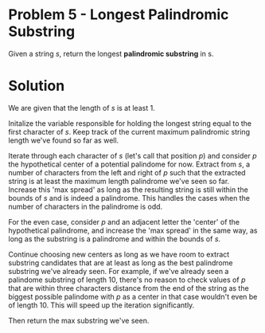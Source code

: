 # Problem 5 - Longest Palindromic Substring

Given a string $s$, return the longest **palindromic substring** in s.

# Solution

We are given that the length of $s$ is at least $1$.

Initalize the variable responsible for holding the longest string equal to the first character of $s$. Keep track of the current maximum palindromic string length we've found so far as well.

Iterate through each character of $s$ (let's call that position $p$) and consider $p$ the hypothetical center of a potential palindome for now. Extract from $s$, a number of characters from the left and right of $p$ such that the extracted string is at least the maximum length palindrome we've seen so far. Increase this 'max spread' as long as the resulting string is still within the bounds of $s$ and is indeed a palindrome. This handles the cases when the number of characters in the palindrome is odd.

For the even case, consider $p$ and an adjacent letter the 'center' of the hypothetical palindrome, and increase the 'max spread' in the same way, as long as the substring is a palindrome and within the bounds of $s$.

Continue choosing new centers as long as we have room to extract substring candidates that are at least as long as the best palindrome substring we've already seen. For example, if we've already seen a palindome substring of length 10, there's no reason to check values of $p$ that are within three characters distance from the end of the string as the biggest possible palindome with $p$ as a center in that case wouldn't even be of length 10. This will speed up the iteration significantly.

Then return the max substring we've seen.
